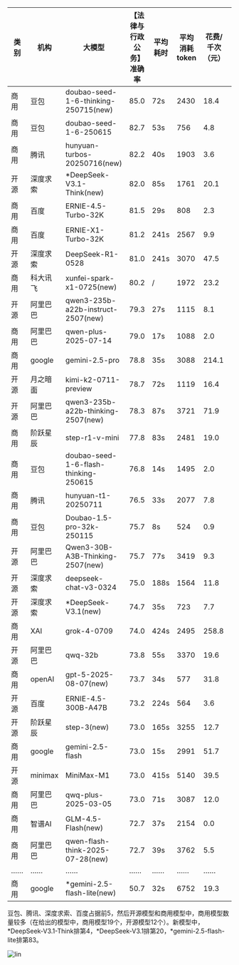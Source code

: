 
|类别|机构|大模型|【法律与行政公务】准确率|平均耗时|平均消耗token|花费/千次（元）|排名（准确率）|
|---|---|-----|-------------------|-------|-----------|-----------|-----------|
|商用|豆包|doubao-seed-1-6-thinking-250715(new)|85.0|72s|2430|18.4|1|
|商用|豆包|doubao-seed-1-6-250615|82.7|53s|756|4.8|2|
|商用|腾讯|hunyuan-turbos-20250716(new)|82.2|40s|1903|3.6|3|
|开源|深度求索|*DeepSeek-V3.1-Think(new)|82.0|85s|1761|20.1|4|
|商用|百度|ERNIE-4.5-Turbo-32K|81.5|29s|808|2.3|5|
|商用|百度|ERNIE-X1-Turbo-32K|81.2|241s|2567|9.9|6|
|开源|深度求索|DeepSeek-R1-0528|81.0|241s|3070|47.5|7|
|商用|科大讯飞|xunfei-spark-x1-0725(new)|80.2|/|1972|23.2|8|
|开源|阿里巴巴|qwen3-235b-a22b-instruct-2507(new)|79.3|27s|1115|8.1|9|
|商用|阿里巴巴|qwen-plus-2025-07-14|79.0|17s|1088|2.0|10|
|商用|google|gemini-2.5-pro|78.8|35s|3088|214.1|11|
|开源|月之暗面|kimi-k2-0711-preview|78.7|72s|1119|16.4|12|
|开源|阿里巴巴|qwen3-235b-a22b-thinking-2507(new)|78.3|87s|3721|71.9|13|
|商用|阶跃星辰|step-r1-v-mini|77.8|83s|2481|19.0|14|
|商用|豆包|doubao-seed-1-6-flash-thinking-250615|76.8|14s|1495|2.0|15|
|商用|腾讯|hunyuan-t1-20250711|76.5|33s|2077|7.8|16|
|商用|豆包|Doubao-1.5-pro-32k-250115|75.7|8s|524|0.9|17|
|开源|阿里巴巴|Qwen3-30B-A3B-Thinking-2507(new)|75.7|77s|3419|9.3|18|
|开源|深度求索|deepseek-chat-v3-0324|75.0|188s|1564|11.8|19|
|开源|深度求索|*DeepSeek-V3.1(new)|74.7|35s|723|7.7|20|
|商用|XAI|grok-4-0709|74.0|424s|2495|258.8|21|
|开源|阿里巴巴|qwq-32b|73.8|55s|3370|19.6|22|
|商用|openAI|gpt-5-2025-08-07(new)|73.7|34s|577|31.8|23|
|开源|百度|ERNIE-4.5-300B-A47B|73.2|224s|564|3.6|24|
|开源|阶跃星辰|step-3(new)|73.0|165s|3255|12.7|25|
|商用|google|gemini-2.5-flash|73.0|15s|2991|51.7|26|
|开源|minimax|MiniMax-M1|73.0|415s|5140|39.5|27|
|商用|阿里巴巴|qwq-plus-2025-03-05|73.0|71s|3087|12.0|28|
|商用|智谱AI|GLM-4.5-Flash(new)|72.7|37s|2154|0.0|29|
|商用|阿里巴巴|qwen-flash-think-2025-07-28(new)|72.7|39s|3762|5.5|30|
|……|……|……|……|……|……|……|……|
|商用|google|*gemini-2.5-flash-lite(new)|50.7|32s|6752|19.3|83|<br><br>


豆包、腾讯、深度求索、百度占据前5，然后开源模型和商用模型中，商用模型数量较多（在给出的模型中，商用模型19个，开源模型12个）。新模型中，*DeepSeek-V3.1-Think排第4，*DeepSeek-V3.1排第20，*gemini-2.5-flash-lite排第83。

![lin](../pic/法律与行政公务.png)